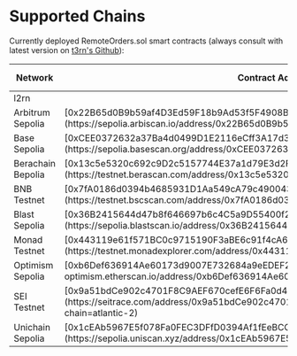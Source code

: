 # Supported Chains

Currently deployed RemoteOrders.sol smart contracts (always consult with latest version on [t3rn's Github](https://github.com/t3rn/t3rn)):

<table>
  <thead>
    <tr>
      <th style={{ width: "15%", textAlign: "left" }}>Network</th>
      <th style={{ width: "40%" }}>Contract Address</th>
      <th style={{ width: "15%", textAlign: "center" }}>Shortcut</th>
      <th style={{ width: "15%", textAlign: "right" }}>Enable Network</th>
    </tr>
  </thead>
  <tbody>
    <tr>
      <td style={{ textAlign: "left" }}>l2rn</td>
      <td>
        <span></span>
      </td>
      <td style={{ textAlign: "center" }}>
        <span>l2rn</span>
      </td>
      <td style={{ textAlign: "right" }}>l2rn</td>
    </tr>
    <tr>
      <td style={{ textAlign: "left" }}>Arbitrum Sepolia</td>
      <td>
        <span>[0x22B65d0B9b59af4D3Ed59F18b9Ad53f5F4908B54](https://sepolia.arbiscan.io/address/0x22B65d0B9b59af4D3Ed59F18b9Ad53f5F4908B54)</span>
      </td>
      <td style={{ textAlign: "center" }}>
        <span>arbt</span>
      </td>
      <td style={{ textAlign: "right" }}>arbitrum-sepolia</td>
    </tr>
    <tr>
      <td style={{ textAlign: "left" }}>Base Sepolia</td>
      <td>
        <span>[0xCEE0372632a37Ba4d0499D1E2116eCff3A17d3C3](https://sepolia.basescan.org/address/0xCEE0372632a37Ba4d0499D1E2116eCff3A17d3C3)</span>
      </td>
      <td style={{ textAlign: "center" }}>
        <span>bast</span>
      </td>
      <td style={{ textAlign: "right" }}>base-sepolia</td>
    </tr>
    <tr>
      <td style={{ textAlign: "left" }}>Berachain Bepolia</td>
      <td>
        <span>[0x13c5e5320c692c9D2c5157744E37a1d79E3d2F5C](https://testnet.berascan.com/address/0x13c5e5320c692c9D2c5157744E37a1d79E3d2F5C)</span>
      </td>
      <td style={{ textAlign: "center" }}>
        <span>bert</span>
      </td>
      <td style={{ textAlign: "right" }}>berachain-bepolia</td>
    </tr>
    <tr>
      <td style={{ textAlign: "left" }}>BNB Testnet</td>
      <td>
        <span>[0x7fA0186d0394b4685931D1Aa549cA79c49004353](https://testnet.bscscan.com/address/0x7fA0186d0394b4685931D1Aa549cA79c49004353)</span>
      </td>
      <td style={{ textAlign: "center" }}>
        <span>bsct</span>
      </td>
      <td style={{ textAlign: "right" }}>binance-testnet</td>
    </tr>
    <tr>
      <td style={{ textAlign: "left" }}>Blast Sepolia</td>
      <td>
        <span>[0x36B2415644d47b8f646697b6c4C5a9D55400f2Dd](https://sepolia.blastscan.io/address/0x36B2415644d47b8f646697b6c4C5a9D55400f2Dd)</span>
      </td>
      <td style={{ textAlign: "center" }}>
        <span>blst</span>
      </td>
      <td style={{ textAlign: "right" }}>blast-sepolia</td>
    </tr>
    <tr>
      <td style={{ textAlign: "left" }}>Monad Testnet</td>
      <td>[0x443119e61f571BC0c9715190F3aBE6c91f4cA630](https://testnet.monadexplorer.com/address/0x443119e61f571BC0c9715190F3aBE6c91f4cA630)</td>
      <td style={{ textAlign: "center" }}>mont</td>
      <td style={{ textAlign: "right" }}>monad-testnet</td>
    </tr>
    <tr>
      <td style={{ textAlign: "left" }}>Optimism Sepolia</td>
      <td>[0xb6Def636914Ae60173d9007E732684a9eEDEF26E](https://sepolia-optimism.etherscan.io/address/0xb6Def636914Ae60173d9007E732684a9eEDEF26E)</td>
      <td style={{ textAlign: "center" }}>opst</td>
      <td style={{ textAlign: "right" }}>optimism-sepolia</td>
    </tr>
    <tr>
      <td style={{ textAlign: "left" }}>SEI Testnet</td>
      <td>[0x9a51bdCe902c4701F8C9AEF670cefE6F6Fa0d453](https://seitrace.com/address/0x9a51bdCe902c4701F8C9AEF670cefE6F6Fa0d453?chain=atlantic-2)</td>
      <td style={{ textAlign: "center" }}>seit</td>
      <td style={{ textAlign: "right" }}>sei-testnet</td>
    </tr>
    <tr>
      <td style={{ textAlign: "left" }}>Unichain Sepolia</td>
      <td>[0x1cEAb5967E5f078Fa0FEC3DFfD0394Af1fEeBCC9](https://sepolia.uniscan.xyz/address/0x1cEAb5967E5f078Fa0FEC3DFfD0394Af1fEeBCC9)</td>
      <td style={{ textAlign: "center" }}>unit</td>
      <td style={{ textAlign: "right" }}>unichain-sepolia</td>
    </tr>
  </tbody>
</table>
